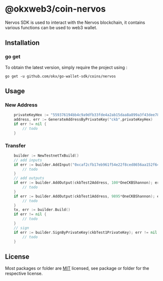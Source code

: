 # @okxweb3/coin-nervos
Nervos SDK is used to interact with the Nervos blockchain, it contains various functions can be used to web3 wallet.

## Installation

### go get

To obtain the latest version, simply require the project using :

```shell
go get -u github.com/okx/go-wallet-sdk/coins/nervos
```

## Usage
### New Address
```go
	privateKeyHex := "559376194bb4c9a9dfb33fde4a2ab15daa8a899a3f43dee787046f57d5f7b10a"
	address, err := GenerateAddressByPrivateKey("ckb",privateKeyHex)
	if err != nil {
		// todo
	}
```

###  Transfer
```go
	builder := NewTestnetTxBuild()
	// add inputs
	if err := builder.AddInput("0xcaf2cfb17eb961f54e22f8ced8656aa152f64f53e3db35b99705ca6b3822b5be", 0, 0); err != nil {
		// todo
	}
	// add outputs
	if err := builder.AddOutput(ckbTest2Address, 100*OneCKBShannon); err != nil {
		// todo
	}
	if err := builder.AddOutput(ckbTest1Address, 9895*OneCKBShannon); err != nil {
		// todo
	}
	tx, err := builder.Build()
	if err != nil {
		// todo
	}
	// sign
	if err := builder.SignByPrivateKey(ckbTest1PrivateKey); err != nil {
		// todo
	}
```

## License
Most packages or folder are [MIT](<https://github.com/okx/go-wallet-sdk/blob/main/coins/kaspa/LICENSE>) licensed, see package or folder for the respective license.
